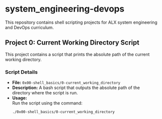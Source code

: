 # system_engineering-devops

This repository contains shell scripting projects for ALX system engineering and DevOps curriculum.

## Project 0: Current Working Directory Script

This project contains a script that prints the absolute path of the current working directory.

### Script Details

- **File:** `0x00-shell_basics/0-current_working_directory`
- **Description:** A bash script that outputs the absolute path of the directory where the script is run.
- **Usage:**  
  Run the script using the command:
  ```bash
  ./0x00-shell_basics/0-current_working_directory
